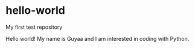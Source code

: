 # hello-world
My first test repository

Hello world!
My name is Guyaa and I am interested in coding with Python.
